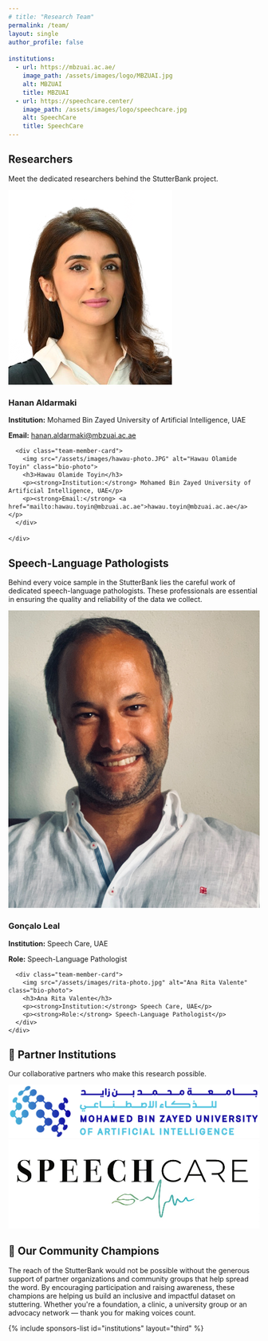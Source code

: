 ```yaml
---
# title: "Research Team"
permalink: /team/
layout: single
author_profile: false

institutions:
  - url: https://mbzuai.ac.ae/
    image_path: /assets/images/logo/MBZUAI.jpg
    alt: MBZUAI
    title: MBZUAI
  - url: https://speechcare.center/
    image_path: /assets/images/logo/speechcare.jpg
    alt: SpeechCare
    title: SpeechCare
---
```


<div class="team-cards-container">
  <!-- Researchers Card -->
  <div class="team-card">
    <h2>Researchers</h2>
    <p>Meet the dedicated researchers behind the StutterBank project.</p>
    <div class="team-members-scroll">
      <div class="team-member-card">
        <img src="/assets/images/Hanan-photo.jpg" alt="Hanan Aldarmaki" class="bio-photo">
        <h3>Hanan Aldarmaki</h3>
        <p><strong>Institution:</strong> Mohamed Bin Zayed University of Artificial Intelligence, UAE</p>
        <p><strong>Email:</strong> <a href="mailto:hanan.aldarmaki@mbzuai.ac.ae">hanan.aldarmaki@mbzuai.ac.ae</a></p>
      </div>
      
      <div class="team-member-card">
        <img src="/assets/images/hawau-photo.JPG" alt="Hawau Olamide Toyin" class="bio-photo">
        <h3>Hawau Olamide Toyin</h3>
        <p><strong>Institution:</strong> Mohamed Bin Zayed University of Artificial Intelligence, UAE</p>
        <p><strong>Email:</strong> <a href="mailto:hawau.toyin@mbzuai.ac.ae">hawau.toyin@mbzuai.ac.ae</a></p>
      </div>
      
    </div>

  </div>

  <!-- Clinicians Card -->
  <div class="team-card">
    <h2>Speech-Language Pathologists</h2>
    <p>Behind every voice sample in the StutterBank lies the careful work of dedicated speech-language pathologists. These professionals are essential in ensuring the quality and reliability of the data we collect.</p>
    <div class="team-members-scroll">
      <div class="team-member-card">
        <img src="/assets/images/goncalo-photo.jpg" alt="Gonçalo Leal" class="bio-photo">
        <h3>Gonçalo Leal</h3>
        <p><strong>Institution:</strong> Speech Care, UAE</p>
        <p><strong>Role:</strong> Speech-Language Pathologist</p>
      </div>
      
      <div class="team-member-card">
        <img src="/assets/images/rita-photo.jpg" alt="Ana Rita Valente" class="bio-photo">
        <h3>Ana Rita Valente</h3>
        <p><strong>Institution:</strong> Speech Care, UAE</p>
        <p><strong>Role:</strong> Speech-Language Pathologist</p>
      </div>
    </div>
  </div>

  <!-- Partners Card -->
  <div class="team-card">
    <h2>🤝 Partner Institutions</h2>
    <p>Our collaborative partners who make this research possible.</p>
    <div class="institution-logos">
      <div class="institution-logo">
        <a href="https://mbzuai.ac.ae/" target="_blank">
          <img src="/assets/images/logo/MBZUAI.jpg" alt="MBZUAI">
        </a>
      </div>
      <div class="institution-logo">
        <a href="https://speechcare.center/" target="_blank">
          <img src="/assets/images/logo/speechcare.jpg" alt="SpeechCare">
        </a>
      </div>
    </div>
  </div>
</div>

<!-- Community Champions Section -->
<div class="community-champions">
  <h2>🤝 Our Community Champions</h2>
  <p>The reach of the StutterBank would not be possible without the generous support of partner organizations and community groups that help spread the word. By encouraging participation and raising awareness, these champions are helping us build an inclusive and impactful dataset on stuttering. Whether you're a foundation, a clinic, a university group or an advocacy network — thank you for making voices count.</p>
  
  {% include sponsors-list id="institutions" layout="third" %}
</div>

